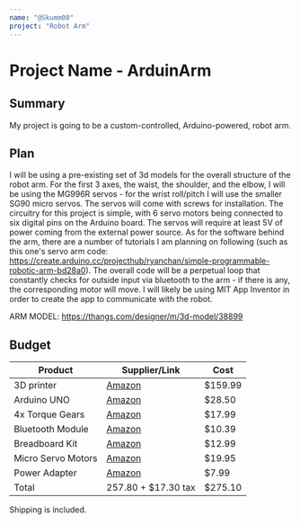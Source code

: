 ```yaml
---
name: "@Skumm00"
project: "Robot Arm"
---
```


#  Project Name - ArduinArm

##  Summary

My project is going to be a custom-controlled, Arduino-powered, robot arm.

##  Plan

I will be using a pre-existing set of 3d models for the overall structure of the robot arm. For the first 3 axes, the waist, the shoulder, and the elbow, 
I will be using the MG996R servos - for the wrist roll/pitch I will use the smaller SG90 micro servos. The servos will come with screws for installation. 
The circuitry for this project is simple, with 6 servo motors being connected to six digital pins on the Arduino board. The servos will require at least 5V
of power coming from the external power source. As for the software behind the arm, there are a number of tutorials I am planning on following (such as this 
one's servo arm code: https://create.arduino.cc/projecthub/ryanchan/simple-programmable-robotic-arm-bd28a0). The overall code will be a perpetual loop 
that constantly checks for outside input via bluetooth to the arm - if there is any, the corresponding motor will move. I will likely be using MIT App 
Inventor in order to create the app to communicate with the robot.

ARM MODEL: https://thangs.com/designer/m/3d-model/38899

##  Budget

| Product  | Supplier/Link  | Cost  |
| --------------- | ------------------------------------- | ------ |
| 3D printer  | [Amazon](https://www.amazon.com/Voxelab-Structure-Certified-Removable-8-66x8-66x9-84in/dp/B09BNG5884/ref=sr_1_8?crid=51ZBDXLXFTJD&keywords=3d%2Bprinter&qid=1671945440&sprefix=3d%2Bprint%2Caps%2C148&sr=8-8&ufe=app_do%3Aamzn1.fos.f5122f16-c3e8-4386-bf32-63e904010ad0&th=1) | $159.99  |
| Arduino UNO | [Amazon](https://www.amazon.com/Arduino-A000066-ARDUINO-UNO-R3/dp/B008GRTSV6/ref=as_li_ss_tl?keywords=arduino+uno&qid=1580073330&sr=8-3&linkCode=sl1&tag=howto045-20&linkId=2de9a9cd18cdb5d608fbd42ba75f1298&language=en_US)  | $28.50 |
| 4x Torque Gears | [Amazon](https://www.amazon.com/MG996R-Torque-Digital-MELIFE-Helicopter/dp/B09BQP2F6M/ref=sr_1_2?crid=32O5XP6EFSTGS&keywords=Metal+Gear+Torque+Digital+Servo+with+Arm+Horn&qid=1671949142&s=toys-and-games&sprefix=metal+gear+torque+digital+servo+with+arm+horn%2Ctoys-and-games%2C139&sr=1-2)  | $17.99 |
| Bluetooth Module | [Amazon](https://www.amazon.com/HiLetgo-Wireless-Bluetooth-Transceiver-Arduino/dp/B071YJG8DR/ref=as_li_ss_tl?ie=UTF8&qid=1533394818&sr=8-3&keywords=HC-05&linkCode=sl1&tag=howto045-20&linkId=86cdebbcfc701f763369f68487f8bbc9)  | $10.39 |
| Breadboard Kit | [Amazon](https://www.amazon.com/Smraza-Breadboard-Resistors-Mega2560-Raspberry/dp/B01HRR7EBG/ref=sr_1_6?crid=1CBX6I7ZBZRHJ&keywords=breadboard+kit+arduino&qid=1671949226&sprefix=breadboard+kit+arduino%2Caps%2C147&sr=8-6)  | $12.99 |
| Micro Servo Motors | [Amazon](https://www.amazon.com/Micro-Servos-Helicopter-Airplane-Controls/dp/B07MLR1498?crid=GE0AQEOIKH0G&keywords=SG90&qid=1668339645&sprefix=9g%2Bservo%2Bmotor%2Caps%2C539&sr=8-8&th=1&linkCode=sl1&tag=howto045-20&linkId=6fdd2d64320cbe9133dc62e4ee9e75d5&language=en_US&ref_=as_li_ss_tl)  | $19.95 |)  | $10.57 |
| Power Adapter | [Amazon](https://www.amazon.com/iMBAPrice-Adapter-Listed-Supply-5-Feet/dp/B00GUO5WUI/ref=as_li_ss_tl?ie=UTF8&qid=1533394229&sr=8-3&keywords=DC%2B5V%2Bpower&linkCode=sl1&tag=howto045-20&linkId=b241c68f60eb10e244ed6ea9f08c9acf&th=1)  | $7.99 |
| Total  | 257.80 + $17.30 tax  | $275.10 |

Shipping is included. 
